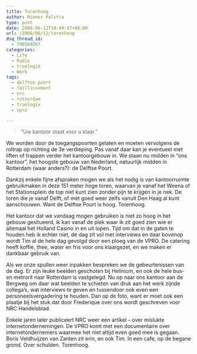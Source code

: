 ```yaml
---
title: Torenhoog
author: Riemer Palstra
type: post
date: 2008-06-12T18:49:47+00:00
url: /2008/06/12/torenhoog
dsq_thread_id:
  - 796569207
categories:
  - Life
  - Radio
  - truelogiX
  - Werk
tags:
  - delftse poort
  - faillissement
  - nrc
  - rotterdam
  - truelogix
  - vpro

---
```

> &#8220;Uw kantoor staat voor u klaar.&#8221;

We worden door de toegangspoorten gelaten en moeten vervolgens de roltrap op richting de 3e verdieping. Pas vanaf daar kan je eventueel met liften of trappen verder het kantoorgebouw in. We staan nu midden in &#8220;ons kantoor&#8221;, het hoogste gebouw van Nederland, natuurlijk midden in Rotterdam (waar anders?): de Delftse Poort. 

Dankzij enkele fijne afspraken mogen we als het nodig is van kantoorruimte gebruikmaken in deze 151 meter hoge toren, waarvan je vanaf het Weena of het Stationsplein de top niet kunt zien zonder pijn te krijgen in je nek. De toren die je vanaf Delft, of met goed weer zelfs vanuit Den Haag al kunt aanschouwen. Want de Delftse Poort is hoog. Torenhoog.

Het kantoor dat we vandaag mogen gebruiken is niet zo hoog in het gebouw gesitueerd, ik kan vanaf de plek waar ik zit goed zien wie er allemaal het Holland Casino in en uit lopen. Tijd om dat in de gaten te houden heb ik echter niet, de dag zit vol met interviews en daar bovenop wordt Tim al de hele dag gevolgd door een ploeg van de VPRO. De catering heeft koffie, thee, water en fris voor ons klaargezet, en we maken er dankbaar gebruik van.

Als we onze spullen weer inpakken bespreken we de gebeurtenissen van de dag. Er zijn leuke beelden geschoten bij Helinium, en ook de hele bus- en metrorit naar Rotterdam is vastgelegd. Nu op naar ons kantoor aan de Bergweg om daar wat beelden te schieten van druk aan het werk zijnde collega&#8217;s, wat interviews te geven en tussendoor ook even een personeelsvergadering te houden. Dan op de foto, want er moet ook een plaatje bij het stuk dat door Frederique over ons wordt geschreven voor NRC Handelsblad.

Enkele jaren later publiceert NRC weer een artikel &#8211; over mislukte internetondernemingen. De VPRO komt met een documentaire over internetondernemers waarmee het niet altijd even goed mee is gegaan. Boris Veldhuijzen van Zanten zit erin, en ook Tim. In een cafe, op de begane grond. Over schulden. Torenhoog.